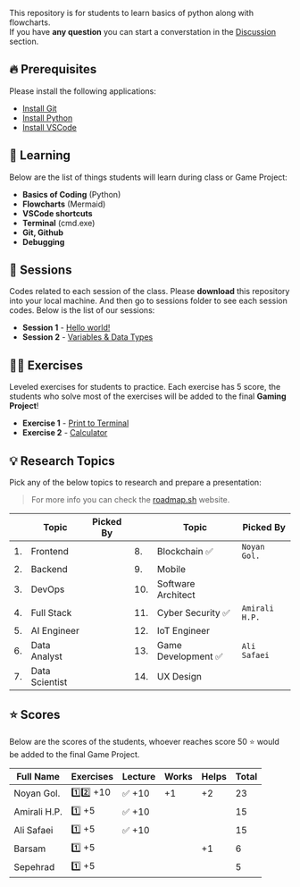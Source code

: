 This repository is for students to learn basics of python along with flowcharts.  
If you have **any question** you can start a converstation in the [Discussion](https://github.com/hayyaun/kids/discussions) section.

## 🔥 Prerequisites

Please install the following applications:

- [Install Git](https://git-scm.com/downloads)
- [Install Python](https://www.python.org/downloads/release/python-3130/)
- [Install VSCode](https://code.visualstudio.com/)

## 🧠 Learning

Below are the list of things students will learn during class or Game Project:

- **Basics of Coding** (Python)
- **Flowcharts** (Mermaid)
- **VSCode shortcuts**
- **Terminal** (cmd.exe)
- **Git, Github**
- **Debugging**

## 📒 Sessions

Codes related to each session of the class.
Please **download** this repository into your local machine.
And then go to sessions folder to see each session codes.
Below is the list of our sessions:

- **Session 1** - [Hello world!](/sessions/session-1.ipynb)
- **Session 2** - [Variables & Data Types](/sessions/session-2.ipynb)

## 🧑‍💻 Exercises

Leveled exercises for students to practice.
Each exercise has 5 score, the students who solve most of the exercises will be added to the final **Gaming Project**!

- **Exercise 1** - [Print to Terminal](/exercises/exercise-1.py)
- **Exercise 2** - [Calculator](/exercises/exercise-2.py)

## 💡 Research Topics

Pick any of the below topics to research and prepare a presentation:

> For more info you can check the [roadmap.sh](https://roadmap.sh) website.

|     | Topic          | Picked By |     | Topic               | Picked By      |
| --- | -------------- | --------- | --- | ------------------- | -------------- |
| 1.  | Frontend       |           | 8.  | Blockchain ✅       | `Noyan Gol.`   |
| 2.  | Backend        |           | 9.  | Mobile              |                |
| 3.  | DevOps         |           | 10. | Software Architect  |                |
| 4.  | Full Stack     |           | 11. | Cyber Security ✅   | `Amirali H.P.` |
| 5.  | AI Engineer    |           | 12. | IoT Engineer        |                |
| 6.  | Data Analyst   |           | 13. | Game Development ✅ | `Ali Safaei`   |
| 7.  | Data Scientist |           | 14. | UX Design           |                |

## ⭐ Scores

Below are the scores of the students, whoever reaches score 50 ⭐ would be added to the final Game Project.

| Full Name    | Exercises | Lecture | Works | Helps | Total |
| ------------ | --------- | ------- | ----- | ----- | ----- |
| Noyan Gol.   | 1️⃣2️⃣ +10  | ✅ +10  | +1    | +2    | 23    |
| Amirali H.P. | 1️⃣ +5     | ✅ +10  |       |       | 15    |
| Ali Safaei   | 1️⃣ +5     | ✅ +10  |       |       | 15    |
| Barsam       | 1️⃣ +5     |         |       | +1    | 6     |
| Sepehrad     | 1️⃣ +5     |         |       |       | 5     |
